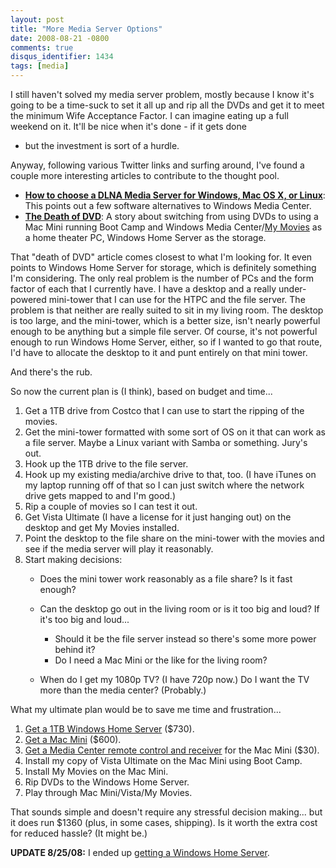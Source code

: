 ```yaml
---
layout: post
title: "More Media Server Options"
date: 2008-08-21 -0800
comments: true
disqus_identifier: 1434
tags: [media]
---
```

I still haven't solved my media server problem, mostly because I know
it's going to be a time-suck to set it all up and rip all the DVDs and
get it to meet the minimum Wife Acceptance Factor. I can imagine eating
up a full weekend on it. It'll be nice when it's done - if it gets done

- but the investment is sort of a hurdle.

Anyway, following various Twitter links and surfing around, I've found a
couple more interesting articles to contribute to the thought pool.

- [**How to choose a DLNA Media Server for Windows, Mac OS X, or
    Linux**](http://www.rbgrn.net/blog/2007/08/how-to-choose-dlna-media-server-software-in-windows-mac-os-x-or-linux.html):
    This points out a few software alternatives to Windows Media Center.
- [**The Death of
    DVD**](http://angryhacker.com/blog/archive/2007/08/20/the-death-of-dvd.aspx):
    A story about switching from using DVDs to using a Mac Mini running
    Boot Camp and Windows Media Center/[My
    Movies](http://www.mymovies.dk/) as a home theater PC, Windows Home
    Server as the storage.

That "death of DVD" article comes closest to what I'm looking for. It
even points to Windows Home Server for storage, which is definitely
something I'm considering. The only real problem is the number of PCs
and the form factor of each that I currently have. I have a desktop
and a really under-powered mini-tower that I can use for the HTPC and
the file server. The problem is that neither are really suited to sit in
my living room. The desktop is too large, and the mini-tower, which is a
better size, isn't nearly powerful enough to be anything but a
simple file server. Of course, it's not powerful enough to run Windows
Home Server, either, so if I wanted to go that route, I'd have to
allocate the desktop to it and punt entirely on that mini tower.

And there's the rub.

So now the current plan is (I think), based on budget and time...

1. Get a 1TB drive from Costco that I can use to start the ripping of
    the movies.
2. Get the mini-tower formatted with some sort of OS on it that can
    work as a file server. Maybe a Linux variant with Samba or
    something. Jury's out.
3. Hook up the 1TB drive to the file server.
4. Hook up my existing media/archive drive to that, too. (I have iTunes
    on my laptop running off of that so I can just switch where the
    network drive gets mapped to and I'm good.)
5. Rip a couple of movies so I can test it out.
6. Get Vista Ultimate (I have a license for it just hanging out) on the
    desktop and get My Movies installed.
7. Point the desktop to the file share on the mini-tower with the
    movies and see if the media server will play it reasonably.
8. Start making decisions:
    - Does the mini tower work reasonably as a file share? Is it fast
        enough?
    - Can the desktop go out in the living room or is it too big and
        loud? If it's too big and loud...
        - Should it be the file server instead so there's some more
            power behind it?
        - Do I need a Mac Mini or the like for the living room?

    - When do I get my 1080p TV? (I have 720p now.) Do I want the TV
        more than the media center? (Probably.)

What my ultimate plan would be to save me time and frustration...

1. [Get a 1TB Windows Home
    Server](http://www.costco.com/Browse/Product.aspx?Prodid=11273362&search=mediasmart&Mo=1&cm_re=1_en-_-Top_Left_Nav-_-Top_search&lang=en-US&Nr=P_CatalogName:BC&Sp=S&N=5000043&whse=BC&Dx=mode+matchallpartial&Ntk=Text_Search&Dr=P_CatalogName:BC&Ne=4000000&D=mediasmart&Ntt=mediasmart&No=1&Ntx=mode+matchallpartial&Nty=1&topnav=&s=1)
    ($730).
2. [Get a Mac
    Mini](http://store.apple.com/us/browse/home/shop_mac/family/mac_mini)
    ($600).
3. [Get a Media Center remote control and
    receiver](http://www.microsoft.com/hardware/mouseandkeyboard/productdetails.aspx?pid=065)
    for the Mac Mini ($30).
4. Install my copy of Vista Ultimate on the Mac Mini using Boot Camp.
5. Install My Movies on the Mac Mini.
6. Rip DVDs to the Windows Home Server.
7. Play through Mac Mini/Vista/My Movies.

That sounds simple and doesn't require any stressful decision making...
but it does run $1360 (plus, in some cases, shipping). Is it worth the
extra cost for reduced hassle? (It might be.)

**UPDATE 8/25/08:** I ended up [getting a Windows Home
Server](/archive/2008/08/25/windows-home-server-first-impressions.aspx).
